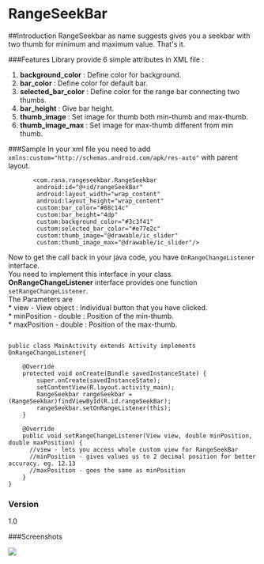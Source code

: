 # RangeSeekBar

##Introduction
RangeSeekbar as name suggests gives you a seekbar with two thumb for minimum and maximum value.
That's it.

###Features
Library provide 6 simple attributes in XML file :

1. **background_color**   : Define color for background.
2. **bar_color**          : Define color for default bar.
3. **selected_bar_color** : Define color for the range bar connecting two thumbs.
4. **bar_height**         : Give bar height.
5. **thumb_image**        : Set image for thumb both min-thumb  and max-thumb. 
6. **thumb_image_max**    : Set image for max-thumb different from min thumb.

###Sample
In your xml file you need to add `xmlns:custom="http://schemas.android.com/apk/res-auto"` with parent layout.  
```
       <com.rana.rangeseekbar.RangeSeekbar
        android:id="@+id/rangeSeekBar"
        android:layout_width="wrap_content"
        android:layout_height="wrap_content"
        custom:bar_color="#88c14c"
        custom:bar_height="4dp"
        custom:background_color="#3c3f41"
        custom:selected_bar_color="#e77e2c"
        custom:thumb_image="@drawable/ic_slider"
        custom:thumb_image_max="@drawable/ic_slider"/>
```
Now to get the call back in your java code, you have `OnRangeChangeListener` interface.  
You need to implement this interface in your class.  
**OnRangeChangeListener** interface provides one function `setRangeChangeListener`.  
The Parameters are   
         * view - View object       : Individual button that you have clicked.  
         * minPosition - double     : Position of the min-thumb.  
         * maxPosition - double     : Position of the max-thumb.  

```

public class MainActivity extends Activity implements OnRangeChangeListener{

    @Override
    protected void onCreate(Bundle savedInstanceState) {
        super.onCreate(savedInstanceState);
        setContentView(R.layout.activity_main);
        RangeSeekbar rangeSeekbar = (RangeSeekbar)findViewById(R.id.rangeSeekBar);
        rangeSeekbar.setOnRangeListener(this);
    }

    @Override
    public void setRangeChangeListener(View view, double minPosition, double maxPosition) {
      //view - lets you access whole custom view for RangeSeekBar
      //minPosition - gives values us to 2 decimal position for better accuracy. eg. 12.13
      //maxPosition - goes the same as minPosition
    }
}
```

### Version
1.0

###Screenshots

![](https://cloud.githubusercontent.com/assets/4836122/8495398/057f39ae-218b-11e5-844d-923a2655f6df.png)
